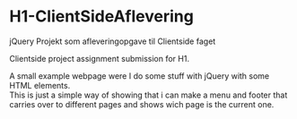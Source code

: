 # H1-ClientSideAflevering
jQuery Projekt som afleveringopgave til Clientside faget

Clientside project assignment submission for H1. </br>

A small example webpage were I do some stuff with jQuery with some HTML elements.</br>
This is just a simple way of showing that i can make a menu and footer that carries over to different pages and shows wich page is the current one.
